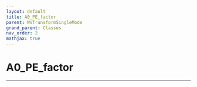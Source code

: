 ```yaml
---
layout: default
title: A0_PE_factor
parent: WVTransformSingleMode
grand_parent: Classes
nav_order: 2
mathjax: true
---
```


#  A0_PE_factor




---

